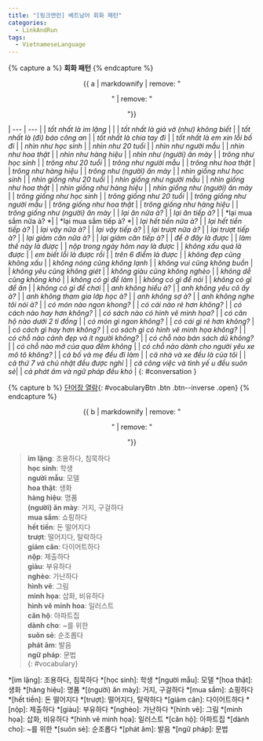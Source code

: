 ```yaml
---
title: "[링크앤런] 베트남어 회화 패턴"
categories:
  - LinkAndRun
tags:
  - VietnameseLanguage
---
```


{% capture a %}
**회화 패턴**
{% endcapture %}
<div class="notice--danger" style="text-align: center;">
{{ a | markdownify | remove: "<p>" | remove: "</p>"}}
</div>

| --- | --- |
| *tốt nhất là im lặng* |  |
| *tốt nhất là giả vờ (như) không biết* |
| *tốt nhất là (đi) báo công an* |
| *tốt nhất là chia tay đi* |
| *tốt nhất là em xin lỗi bố đi* |
| *nhìn như học sinh* |
| *nhìn như 20 tuổi* |
| *nhìn như người mẫu* |
| *nhìn như hoa thật* |
| *nhìn như hàng hiệu* |
| *nhìn như (người) ăn mày* |
| *trông như học sinh* |
| *trông như 20 tuổi* |
| *trông như người mẫu* |
| *trông như hoa thật* |
| *trông như hàng hiệu* |
| *trông như (người) ăn mày* |
| *nhìn giống như học sinh* |
| *nhìn giống như 20 tuổi* |
| *nhìn giống như người mẫu* |
| *nhìn giống như hoa thật* |
| *nhìn giống như hàng hiệu* |
| *nhìn giống như (người) ăn mày* |
| *trông giống như học sinh* |
| *trông giống như 20 tuổi* |
| *trông giống như người mẫu* |
| *trông giống như hoa thật* |
| *trông giống như hàng hiệu* |
| *trông giống như (người) ăn mày* |
| *lại ăn nữa à?* |
| *lại ăn tiếp à?* |
| *lại mua sắm nữa à? *|
| *lại mua sắm tiếp à? *|
| *lại hết tiền nữa à?* |
| *lại hết tiền tiếp à?* |
| *lại vậy nữa à?* |
| *lại vậy tiếp à?* |
| *lại trượt nữa à?* |
| *lại trượt tiếp à?* |
| *lại giảm cân nữa à?* |
| *lại giảm cân tiếp à?* |
| *để ở đây là được* |
| *làm thế này là được* |
| *nộp trong ngày hôm nay là được* |
| *không xấu quá là được* |
| *em biết lỗi là được rồi* |
| *trên 6 điểm là được* |
| *không đẹp cũng không xấu* |
| *không nóng cũng không lạnh* |
| *không vui cũng không buồn* |
| *không yêu cũng không giét* |
| *không giàu cũng không nghèo* |
| *không dễ cũng không khó* |
| *không có gì để làm* |
| *không có gì để nói* |
| *không có gì để ăn* |
| *không có gì để chơi* |
| *anh không hiểu à?* |
| *anh không yêu cô ấy à?* |
| *anh không tham gia lớp học à?* |
| *anh không sợ à?* |
| *anh không nghe tôi nói à?* |
| *có món nào ngon khong?* |
| *có cái nào rẻ hơn không?* |
| *có cách nào hay hơn không?* |
| *có sách nào có hình vẽ minh họa?* |
| *có căn hộ nào dưới 2 tỉ đồng* |
| *có món gì ngon không?* |
| *có cái gì  rẻ hơn không?* |
| *có cách gì hay hơn không?* |
| *có sách gì có hình vẽ minh họa không?* |
| *có chỗ nào cảnh đẹp và ít người không?* |
| *có chỗ nào bán sách dũ không?* |
| *có chỗ nào mở của qua đêm không* |
| *có chỗ nào dành cho người yêu xe mô tô không?* |
| *cả bố và mẹ đều đi làm* |
| *cả nhà và xe đều là của tôi* |
| *cả thứ 7 và chủ nhật đều được nghỉ* |
| *cả công việc và tình yế u đều suôn sẻ*|
| *cả phát âm và ngữ pháp đều khó* |
{: #conversation }

{% capture b %}
[단어장 열람](#){: #vocabularyBtn .btn .btn--inverse .open}
{% endcapture %}
<div class="notice--warning" style="text-align: center;">
{{ b | markdownify | remove: "<p>" | remove: "</p>"}}
</div>

> **im lặng**: 조용하다, 침묵하다  
> **học sinh**: 학생  
> **người mẫu**: 모델  
> **hoa thật**: 생화  
> **hàng hiệu**: 명품  
> **(người) ăn mày**: 거지, 구걸하다  
> **mua sắm**: 쇼핑하다  
> **hết tiền**: 돈 떨어지다  
> **trượt**: 떨어지다, 탈락하다  
> **giảm cân**: 다이어트하다  
> **nộp**: 제출하다  
> **giàu**: 부유하다  
> **nghèo**: 가난하다  
> **hình vẽ**: 그림  
> **minh họa**: 삽화, 비유하다  
> **hình vẽ minh hoa**: 일러스트  
> **căn hộ**: 아파트집  
> **dành cho**: ~를 위한  
> **suôn sẻ**: 순조롭다  
> **phát âm**: 발음  
> **ngữ pháp**: 문법  
{: #vocabulary}

*[im lặng]: 조용하다, 침묵하다
*[học sinh]: 학생
*[người mẫu]: 모델
*[hoa thật]: 생화
*[hàng hiệu]: 명품
*[(người) ăn mày]: 거지, 구걸하다
*[mua sắm]: 쇼핑하다
*[hết tiền]: 돈 떨어지다
*[trượt]: 떨어지다, 탈락하다
*[giảm cân]: 다이어트하다
*[nộp]: 제출하다
*[giàu]: 부유하다
*[nghèo]: 가난하다
*[hình vẽ]: 그림
*[minh họa]: 삽화, 비유하다
*[hình vẽ minh họa]: 일러스트
*[căn hộ]: 아파트집
*[dành cho]: ~를 위한
*[suôn sẻ]: 순조롭다
*[phát âm]: 발음
*[ngữ pháp]: 문법